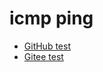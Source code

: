 icmp ping
=========

* [GitHub test](https://github.com/rtoax/test/tree/master/ipc/socket/icmpping)
* [Gitee test](https://gitee.com/rtoax/test/tree/master/ipc/socket/icmpping)
